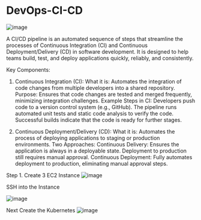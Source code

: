 # DevOps-CI-CD

![image](https://github.com/user-attachments/assets/88790539-a4b7-4084-b1d8-f58f7271e1ee)

A CI/CD pipeline is an automated sequence of steps that streamline the processes of Continuous Integration (CI) and Continuous Deployment/Delivery (CD) in software development. It is designed to help teams build, test, and deploy applications quickly, reliably, and consistently.

Key Components:
1. Continuous Integration (CI):
What it is: Automates the integration of code changes from multiple developers into a shared repository.
Purpose: Ensures that code changes are tested and merged frequently, minimizing integration challenges.
Example Steps in CI:
Developers push code to a version control system (e.g., GitHub).
The pipeline runs automated unit tests and static code analysis to verify the code.
Successful builds indicate that the code is ready for further stages.

2. Continuous Deployment/Delivery (CD):
What it is: Automates the process of deploying applications to staging or production environments.
Two Approaches:
Continuous Delivery: Ensures the application is always in a deployable state. Deployment to production still requires manual approval.
Continuous Deployment: Fully automates deployment to production, eliminating manual approval steps.

Step 1.  Create 3 EC2 Instance
![image](https://github.com/user-attachments/assets/02344fb0-167e-4a0e-a3ac-c2e1a57f2861)

SSH into the Instance


![image](https://github.com/user-attachments/assets/f613e1b3-310f-4cab-9121-750c14ecfa25)

Next Create the Kubernetes
![image](https://github.com/user-attachments/assets/78690ae3-3077-493d-b5fd-c11033eee2f6)

